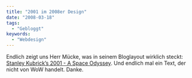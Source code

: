 ```yaml
---
title: "2001 im 2008er Design"
date: "2008-03-18"
tags:
  - "Gebloggt"
keywords:
  - "Webdesign"
---
```


Endlich zeigt uns Herr Mücke, was in seinem Bloglayout wirklich steckt: [Stanley Kubrick’s 2001 - A Space Odyssey](http://www.coldheat.de/archiv/2008/03/stanley-kubricks-2001-a-space-odyssey.php). Und endlich mal ein Text, der nicht von WoW handelt. Danke.
